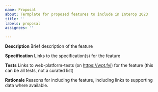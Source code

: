 ```yaml
---
name: Proposal
about: Termplate for proposed features to include in Interop 2023
title: ''
labels: proposal
assignees: ''

---
```


<!--
See the Interop 2023 README for advice on how to make a proposal:
https://github.com/web-platform-tests/interop/blob/main/2023/README.md
-->

**Description**
Brief description of the feature

**Specification**
Links to the specification(s) for the feature

**Tests**
Links to web-platform-tests (on https://wpt.fyi) for the feature (this can be all tests, not a curated list)

**Rationale**
Reasons for including the feature, including links to supporting data where available.
